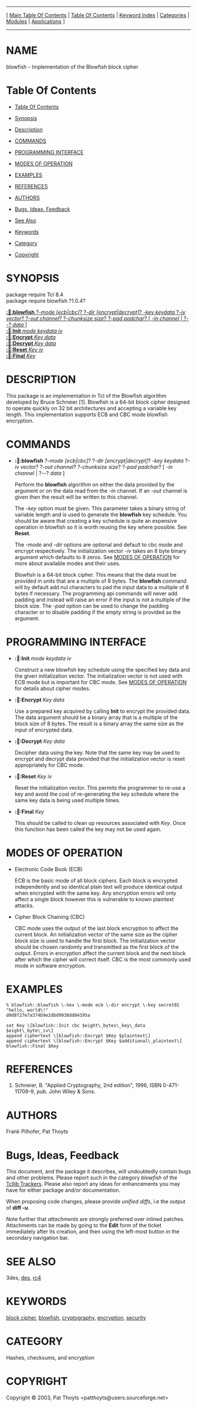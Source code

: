
[//000000001]: # (blowfish \- Blowfish Block Cipher)
[//000000002]: # (Generated from file 'blowfish\.man' by tcllib/doctools with format 'markdown')
[//000000003]: # (Copyright &copy; 2003, Pat Thoyts <patthoyts@users\.sourceforge\.net>)
[//000000004]: # (blowfish\(n\) 1\.0\.3 tcllib "Blowfish Block Cipher")

<hr> [ <a href="../../../../toc.md">Main Table Of Contents</a> &#124; <a
href="../../../toc.md">Table Of Contents</a> &#124; <a
href="../../../../index.md">Keyword Index</a> &#124; <a
href="../../../../toc0.md">Categories</a> &#124; <a
href="../../../../toc1.md">Modules</a> &#124; <a
href="../../../../toc2.md">Applications</a> ] <hr>

# NAME

blowfish \- Implementation of the Blowfish block cipher

# <a name='toc'></a>Table Of Contents

  - [Table Of Contents](#toc)

  - [Synopsis](#synopsis)

  - [Description](#section1)

  - [COMMANDS](#section2)

  - [PROGRAMMING INTERFACE](#section3)

  - [MODES OF OPERATION](#section4)

  - [EXAMPLES](#section5)

  - [REFERENCES](#section6)

  - [AUTHORS](#section7)

  - [Bugs, Ideas, Feedback](#section8)

  - [See Also](#seealso)

  - [Keywords](#keywords)

  - [Category](#category)

  - [Copyright](#copyright)

# <a name='synopsis'></a>SYNOPSIS

package require Tcl 8\.4  
package require blowfish ?1\.0\.4?  

[__::blowfish::blowfish__ ?*\-mode \[ecb&#124;cbc\]*? ?*\-dir \[encrypt&#124;decrypt\]*? *\-key keydata* ?*\-iv vector*? ?*\-out channel*? ?*\-chunksize size*? ?*\-pad padchar*? \[ *\-in channel* &#124; ?*\-\-*? *data* \]](#1)  
[__::blowfish::Init__ *mode* *keydata* *iv*](#2)  
[__::blowfish::Encrypt__ *Key* *data*](#3)  
[__::blowfish::Decrypt__ *Key* *data*](#4)  
[__::blowfish::Reset__ *Key* *iv*](#5)  
[__::blowfish::Final__ *Key*](#6)  

# <a name='description'></a>DESCRIPTION

This package is an implementation in Tcl of the Blowfish algorithm developed by
Bruce Schneier \[1\]\. Blowfish is a 64\-bit block cipher designed to operate
quickly on 32 bit architectures and accepting a variable key length\. This
implementation supports ECB and CBC mode blowfish encryption\.

# <a name='section2'></a>COMMANDS

  - <a name='1'></a>__::blowfish::blowfish__ ?*\-mode \[ecb&#124;cbc\]*? ?*\-dir \[encrypt&#124;decrypt\]*? *\-key keydata* ?*\-iv vector*? ?*\-out channel*? ?*\-chunksize size*? ?*\-pad padchar*? \[ *\-in channel* &#124; ?*\-\-*? *data* \]

    Perform the __blowfish__ algorithm on either the data provided by the
    argument or on the data read from the *\-in* channel\. If an *\-out*
    channel is given then the result will be written to this channel\.

    The *\-key* option must be given\. This parameter takes a binary string of
    variable length and is used to generate the __blowfish__ key schedule\.
    You should be aware that creating a key schedule is quite an expensive
    operation in blowfish so it is worth reusing the key where possible\. See
    __Reset__\.

    The *\-mode* and *\-dir* options are optional and default to cbc mode and
    encrypt respectively\. The initialization vector *\-iv* takes an 8 byte
    binary argument which defaults to 8 zeros\. See [MODES OF
    OPERATION](#section4) for more about available modes and their uses\.

    Blowfish is a 64\-bit block cipher\. This means that the data must be provided
    in units that are a multiple of 8 bytes\. The __blowfish__ command will
    by default add nul characters to pad the input data to a multiple of 8 bytes
    if necessary\. The programming api commands will never add padding and
    instead will raise an error if the input is not a multiple of the block
    size\. The *\-pad* option can be used to change the padding character or to
    disable padding if the empty string is provided as the argument\.

# <a name='section3'></a>PROGRAMMING INTERFACE

  - <a name='2'></a>__::blowfish::Init__ *mode* *keydata* *iv*

    Construct a new blowfish key schedule using the specified key data and the
    given initialization vector\. The initialization vector is not used with ECB
    mode but is important for CBC mode\. See [MODES OF OPERATION](#section4)
    for details about cipher modes\.

  - <a name='3'></a>__::blowfish::Encrypt__ *Key* *data*

    Use a prepared key acquired by calling __Init__ to encrypt the provided
    data\. The data argument should be a binary array that is a multiple of the
    block size of 8 bytes\. The result is a binary array the same size as the
    input of encrypted data\.

  - <a name='4'></a>__::blowfish::Decrypt__ *Key* *data*

    Decipher data using the key\. Note that the same key may be used to encrypt
    and decrypt data provided that the initialization vector is reset
    appropriately for CBC mode\.

  - <a name='5'></a>__::blowfish::Reset__ *Key* *iv*

    Reset the initialization vector\. This permits the programmer to re\-use a key
    and avoid the cost of re\-generating the key schedule where the same key data
    is being used multiple times\.

  - <a name='6'></a>__::blowfish::Final__ *Key*

    This should be called to clean up resources associated with *Key*\. Once
    this function has been called the key may not be used again\.

# <a name='section4'></a>MODES OF OPERATION

  - Electronic Code Book \(ECB\)

    ECB is the basic mode of all block ciphers\. Each block is encrypted
    independently and so identical plain text will produce identical output when
    encrypted with the same key\. Any encryption errors will only affect a single
    block however this is vulnerable to known plaintext attacks\.

  - Cipher Block Chaining \(CBC\)

    CBC mode uses the output of the last block encryption to affect the current
    block\. An initialization vector of the same size as the cipher block size is
    used to handle the first block\. The initialization vector should be chosen
    randomly and transmitted as the first block of the output\. Errors in
    encryption affect the current block and the next block after which the
    cipher will correct itself\. CBC is the most commonly used mode in software
    encryption\.

# <a name='section5'></a>EXAMPLES

    % blowfish::blowfish \-hex \-mode ecb \-dir encrypt \-key secret01 "hello, world\!"
    d0d8f27e7a374b9e2dbd9938dd04195a

    set Key \[blowfish::Init cbc $eight\_bytes\_key\_data $eight\_byte\_iv\]
    append ciphertext \[blowfish::Encrypt $Key $plaintext\]
    append ciphertext \[blowfish::Encrypt $Key $additional\_plaintext\]
    blowfish::Final $Key

# <a name='section6'></a>REFERENCES

  1. Schneier, B\. "Applied Cryptography, 2nd edition", 1996, ISBN 0\-471\-11709\-9,
     pub\. John Wiley & Sons\.

# <a name='section7'></a>AUTHORS

Frank Pilhofer, Pat Thoyts

# <a name='section8'></a>Bugs, Ideas, Feedback

This document, and the package it describes, will undoubtedly contain bugs and
other problems\. Please report such in the category *blowfish* of the [Tcllib
Trackers](http://core\.tcl\.tk/tcllib/reportlist)\. Please also report any ideas
for enhancements you may have for either package and/or documentation\.

When proposing code changes, please provide *unified diffs*, i\.e the output of
__diff \-u__\.

Note further that *attachments* are strongly preferred over inlined patches\.
Attachments can be made by going to the __Edit__ form of the ticket
immediately after its creation, and then using the left\-most button in the
secondary navigation bar\.

# <a name='seealso'></a>SEE ALSO

3des, [des](\.\./des/des\.md), [rc4](\.\./rc4/rc4\.md)

# <a name='keywords'></a>KEYWORDS

[block cipher](\.\./\.\./\.\./\.\./index\.md\#block\_cipher),
[blowfish](\.\./\.\./\.\./\.\./index\.md\#blowfish),
[cryptography](\.\./\.\./\.\./\.\./index\.md\#cryptography),
[encryption](\.\./\.\./\.\./\.\./index\.md\#encryption),
[security](\.\./\.\./\.\./\.\./index\.md\#security)

# <a name='category'></a>CATEGORY

Hashes, checksums, and encryption

# <a name='copyright'></a>COPYRIGHT

Copyright &copy; 2003, Pat Thoyts <patthoyts@users\.sourceforge\.net>
